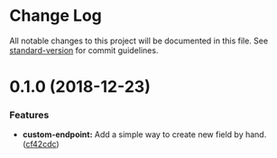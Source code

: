 # Change Log

All notable changes to this project will be documented in this file. See [standard-version](https://github.com/conventional-changelog/standard-version) for commit guidelines.

<a name="0.1.0"></a>
# 0.1.0 (2018-12-23)


### Features

* **custom-endpoint:** Add a simple way to create new field by hand. ([cf42cdc](https://github.com/inovia-team/graphql-sequelize-generator/commit/cf42cdc))
